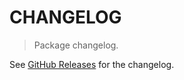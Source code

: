 # CHANGELOG

> Package changelog.

See [GitHub Releases](https://github.com/stdlib-js/assert-is-truthy-array/releases) for the changelog.